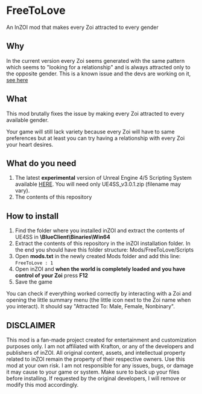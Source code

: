# FreeToLove
An InZOI mod that makes every Zoi attracted to every gender

## Why
In the current version every Zoi seems generated with the same pattern which seems to "looking for a relationship" and is always attracted only to the opposite gender.
This is a known issue and the devs are working on it, [see here](https://playinzoi.com/en/news/8432)

## What
This mod brutally fixes the issue by making every Zoi attracted to every available gender. 

Your game will still lack variety because every Zoi will have to same preferences but at least you can try having a relationship with every Zoi your heart desires.

## What do you need

1) The latest **experimental** version of Unreal Engine 4/5 Scripting System available [HERE](https://github.com/UE4SS-RE/RE-UE4SS/releases/tag/experimental-latest). You will need only UE4SS_v3.0.1.zip (filename may vary).
2) The contents of this repository

## How to install

1) Find the folder where you installed inZOI and extract the contents of UE4SS in **\BlueClient\Binaries\Win64**
2) Extract the contents of this repository in the inZOI installation folder. In the end you should have this folder structure: Mods/FreeToLove/Scripts
3) Open **mods.txt** in the newly created Mods folder and add this line: ```FreeToLove : 1```
4) Open inZOI and **when the world is completely loaded and you have control of your Zoi** press **F12**
5) Save the game

You can check if everything worked correctly by interacting with a Zoi and opening the little summary menu (the little icon next to the Zoi name when you interact). It should say "Attracted To: Male, Female, Nonbinary".

## DISCLAIMER

This mod is a fan-made project created for entertainment and customization purposes only. I am not affiliated with Krafton, or any of the developers and publishers of inZOI. All original content, assets, and intellectual property related to inZOI remain the property of their respective owners.
Use this mod at your own risk. I am not responsible for any issues, bugs, or damage it may cause to your game or system. Make sure to back up your files before installing.
If requested by the original developers, I will remove or modify this mod accordingly.
